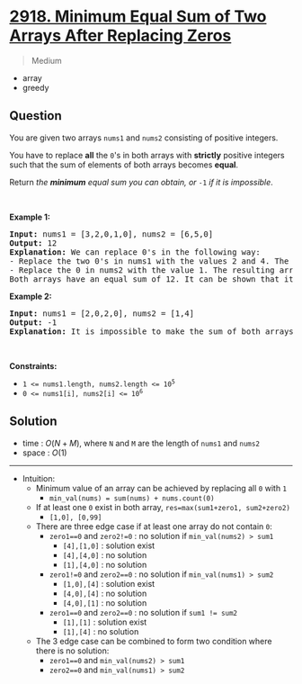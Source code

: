 # [2918. Minimum Equal Sum of Two Arrays After Replacing Zeros](https://leetcode.com/problems/minimum-equal-sum-of-two-arrays-after-replacing-zeros)


> Medium

- array
- greedy



## Question


<p>You are given two arrays <code>nums1</code> and <code>nums2</code> consisting of positive integers.</p>

<p>You have to replace <strong>all</strong> the <code>0</code>&#39;s in both arrays with <strong>strictly</strong> positive integers such that the sum of elements of both arrays becomes <strong>equal</strong>.</p>

<p>Return <em>the <strong>minimum</strong> equal sum you can obtain, or </em><code>-1</code><em> if it is impossible</em>.</p>

<p>&nbsp;</p>
<p><strong class="example">Example 1:</strong></p>

<pre>
<strong>Input:</strong> nums1 = [3,2,0,1,0], nums2 = [6,5,0]
<strong>Output:</strong> 12
<strong>Explanation:</strong> We can replace 0&#39;s in the following way:
- Replace the two 0&#39;s in nums1 with the values 2 and 4. The resulting array is nums1 = [3,2,2,1,4].
- Replace the 0 in nums2 with the value 1. The resulting array is nums2 = [6,5,1].
Both arrays have an equal sum of 12. It can be shown that it is the minimum sum we can obtain.
</pre>

<p><strong class="example">Example 2:</strong></p>

<pre>
<strong>Input:</strong> nums1 = [2,0,2,0], nums2 = [1,4]
<strong>Output:</strong> -1
<strong>Explanation:</strong> It is impossible to make the sum of both arrays equal.
</pre>

<p>&nbsp;</p>
<p><strong>Constraints:</strong></p>

<ul>
	<li><code>1 &lt;= nums1.length, nums2.length &lt;= 10<sup>5</sup></code></li>
	<li><code>0 &lt;= nums1[i], nums2[i] &lt;= 10<sup>6</sup></code></li>
</ul>



## Solution

- time  : $O(N+M)$, where `N` and `M` are the length of `nums1` and `nums2`
- space : $O(1)$

---

- Intuition:
	- Minimum value of an array can be achieved by replacing all `0` with `1`
		- `min_val(nums) = sum(nums) + nums.count(0)`
	- If at least one `0` exist in both array, `res=max(sum1+zero1, sum2+zero2)`
		- `[1,0], [0,99]`
	- There are three edge case if at least one array do not contain `0`:
		- `zero1==0` and `zero2!=0` : no solution if `min_val(nums2) > sum1`
			- `[4],[1,0]` : solution exist
			- `[4],[4,0]` : no solution
			- `[1],[4,0]` : no solution
		- `zero1!=0` and `zero2==0` : no solution if `min_val(nums1) > sum2`
			- `[1,0],[4]` : solution exist
			- `[4,0],[4]` : no solution
			- `[4,0],[1]` : no solution
		- `zero1==0` and `zero2==0` : no solution if `sum1 != sum2`
			- `[1],[1]` : solution exist
			- `[1],[4]` : no solution
	- The 3 edge case can be combined to form two condition where there is no solution:
		- `zero1==0` and `min_val(nums2) > sum1`
		- `zero2==0` and `min_val(nums1) > sum2`